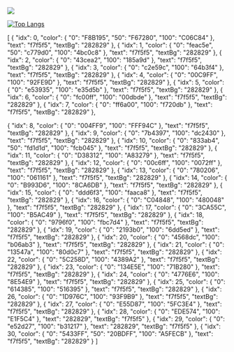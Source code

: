 <img src="https://capsule-render.vercel.app/api?type=waving&color=gradient&height=250&section=header&text=Welcome&fontColor=FFFFFF&fontSize=50" />



<!--
[![Typing SVG](https://readme-typing-svg.demolab.com/?lines=Welcome+to+Joy's+GitHub)](https://git.io/typing-svg)


<a href="https://github.com/heyhyejoy" target="_blank"><img src="https://img.shields.io/badge/github-000000?style=for-the-badge&logo-bitdefender&logoColor=FFFFFF"/></a>
-->



[![Top Langs](https://github-readme-stats.vercel.app/api/top-langs/?username=heyhyejoy)](https://github.com/anuraghazra/github-readme-stats)


[
  {
    "idx": 0,
    "color": {
      "0": "F8B195",
      "50": "F67280",
      "100": "C06C84"
    },
    "text": "f7f5f5",
    "textBg": "282829"
  },
  {
    "idx": 1,
    "color": {
      "0": "feac5e",
      "50": "c779d0",
      "100": "4bc0c8"
    },
    "text": "f7f5f5",
    "textBg": "282829"
  },
  {
    "idx": 2,
    "color": {
      "0": "43cea2",
      "100": "185a9d"
    },
    "text": "f7f5f5",
    "textBg": "282829"
  },
  {
    "idx": 3,
    "color": {
      "0": "c2e59c",
      "100": "64b3f4"
    },
    "text": "f7f5f5",
    "textBg": "282829"
  },
  {
    "idx": 4,
    "color": {
      "0": "00C9FF",
      "100": "92FE9D"
    },
    "text": "f7f5f5",
    "textBg": "282829"
  },
  {
    "idx": 5,
    "color": {
      "0": "e53935",
      "100": "e35d5b"
    },
    "text": "f7f5f5",
    "textBg": "282829"
  },
  {
    "idx": 6,
    "color": {
      "0": "fc00ff",
      "100": "00dbde"
    },
    "text": "f7f5f5",
    "textBg": "282829"
  },
  {
    "idx": 7,
    "color": {
      "0": "ff6a00",
      "100": "f720db"
    },
    "text": "f7f5f5",
    "textBg": "282829"
  },

  {
    "idx": 8,
    "color": {
      "0": "004FF9",
      "100": "FFF94C"
    },
    "text": "f7f5f5",
    "textBg": "282829"
  },
  {
    "idx": 9,
    "color": {
      "0": "7b4397",
      "100": "dc2430"
    },
    "text": "f7f5f5",
    "textBg": "282829"
  },
  {
    "idx": 10,
    "color": {
      "0": "833ab4",
      "50": "fd1d1d",
      "100": "fcb045"
    },
    "text": "f7f5f5",
    "textBg": "282829"
  },
  {
    "idx": 11,
    "color": {
      "0": "D38312",
      "100": "A83279"
    },
    "text": "f7f5f5",
    "textBg": "282829"
  },
  {
    "idx": 12,
    "color": {
      "0": "00c6ff",
      "100": "0072ff"
    },
    "text": "f7f5f5",
    "textBg": "282829"
  },
  {
    "idx": 13,
    "color": {
      "0": "780206",
      "100": "061161"
    },
    "text": "f7f5f5",
    "textBg": "282829"
  },
  {
    "idx": 14,
    "color": {
      "0": "B993D6",
      "100": "8CA6DB"
    },
    "text": "f7f5f5",
    "textBg": "282829"
  },
  {
    "idx": 15,
    "color": {
      "0": "ddd6f3",
      "100": "faaca8"
    },
    "text": "f7f5f5",
    "textBg": "282829"
  },
  {
    "idx": 16,
    "color": {
      "0": "C04848",
      "100": "480048"
    },
    "text": "f7f5f5",
    "textBg": "282829"
  },
  {
    "idx": 17,
    "color": {
      "0": "3CA55C",
      "100": "B5AC49"
    },
    "text": "f7f5f5",
    "textBg": "282829"
  },
  {
    "idx": 18,
    "color": {
      "0": "9796f0",
      "100": "fbc7d4"
    },
    "text": "f7f5f5",
    "textBg": "282829"
  },
  {
    "idx": 19,
    "color": {
      "0": "2193b0",
      "100": "6dd5ed"
    },
    "text": "f7f5f5",
    "textBg": "282829"
  },
  {
    "idx": 20,
    "color": {
      "0": "4568dc",
      "100": "b06ab3"
    },
    "text": "f7f5f5",
    "textBg": "282829"
  },
  {
    "idx": 21,
    "color": {
      "0": "13547a",
      "100": "80d0c7"
    },
    "text": "f7f5f5",
    "textBg": "282829"
  },
  {
    "idx": 22,
    "color": {
      "0": "5C258D",
      "100": "4389A2"
    },
    "text": "f7f5f5",
    "textBg": "282829"
  },
  {
    "idx": 23,
    "color": {
      "0": "134E5E",
      "100": "71B280"
    },
    "text": "f7f5f5",
    "textBg": "282829"
  },
  {
    "idx": 24,
    "color": {
      "0": "4776E6",
      "100": "8E54E9"
    },
    "text": "f7f5f5",
    "textBg": "282829"
  },
  {
    "idx": 25,
    "color": {
      "0": "614385",
      "100": "516395"
    },
    "text": "f7f5f5",
    "textBg": "282829"
  },
  {
    "idx": 26,
    "color": {
      "0": "1D976C",
      "100": "93F9B9"
    },
    "text": "f7f5f5",
    "textBg": "282829"
  },
  {
    "idx": 27,
    "color": {
      "0": "E55D87",
      "100": "5FC3E4"
    },
    "text": "f7f5f5",
    "textBg": "282829"
  },
  {
    "idx": 28,
    "color": {
      "0": "EDE574",
      "100": "E1F5C4"
    },
    "text": "282829",
    "textBg": "f7f5f5"
  },
  {
    "idx": 29,
    "color": {
      "0": "e52d27",
      "100": "b31217"
    },
    "text": "282829",
    "textBg": "f7f5f5"
  },
  {
    "idx": 30,
    "color": {
      "0": "5433FF",
      "50": "20BDFF",
      "100": "A5FECB"
    },
    "text": "f7f5f5",
    "textBg": "282829"
  }
]
